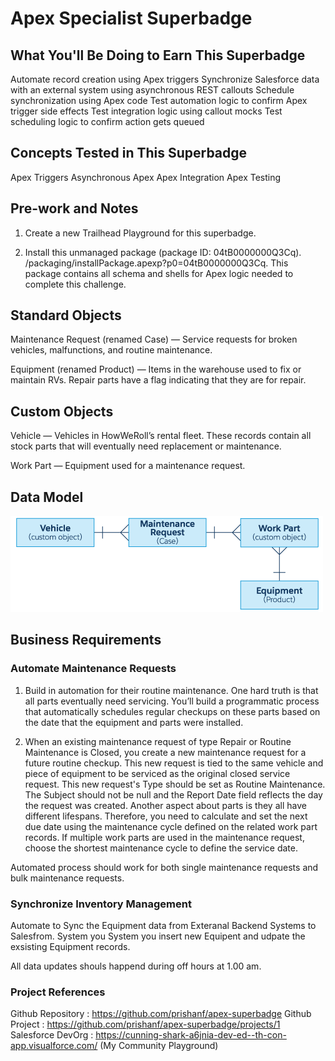 # Apex Specialist Superbadge

## What You'll Be Doing to Earn This Superbadge
Automate record creation using Apex triggers
Synchronize Salesforce data with an external system using asynchronous REST callouts
Schedule synchronization using Apex code
Test automation logic to confirm Apex trigger side effects
Test integration logic using callout mocks
Test scheduling logic to confirm action gets queued

## Concepts Tested in This Superbadge
Apex Triggers
Asynchronous Apex
Apex Integration
Apex Testing

## Pre-work and Notes

1. Create a new Trailhead Playground for this superbadge.

2. Install this unmanaged package (package ID: 04tB0000000Q3Cq). 
    /packaging/installPackage.apexp?p0=04tB0000000Q3Cq.
 This package contains all schema and shells for Apex logic needed to complete this challenge. 

## Standard Objects

Maintenance Request (renamed Case) — Service requests for broken vehicles, malfunctions, and routine maintenance.

Equipment (renamed Product) — Items in the warehouse used to fix or maintain RVs. Repair parts have a flag indicating that they are for repair.

## Custom Objects
Vehicle — Vehicles in HowWeRoll’s rental fleet. These records contain all stock parts that will eventually need replacement or maintenance.

Work Part — Equipment used for a maintenance request.

## Data Model
![Screenshot](reference/data-model.png)

## Business Requirements

### Automate Maintenance Requests
1. Build in automation for their routine maintenance. One hard truth is that all parts eventually need servicing. You’ll build a programmatic process that automatically schedules regular checkups on these parts based on the date that the equipment and parts were installed.

2. When an existing maintenance request of type Repair or Routine Maintenance is Closed, you create a new maintenance request for a future routine checkup. This new request is tied to the same vehicle and piece of equipment to be serviced as the original closed service request. This new request's Type should be set as Routine Maintenance. The Subject should not be null and the Report Date field reflects the day the request was created. Another aspect about parts is they all have different lifespans. Therefore, you need to calculate and set the next due date using the maintenance cycle defined on the related work part records. If multiple work parts are used in the maintenance request, choose the shortest maintenance cycle to define the service date.

Automated process should work for both single maintenance requests and bulk maintenance requests. 

### Synchronize Inventory Management

Automate to Sync the Equipment data from Exteranal Backend Systems to Salesfrom. System you System you insert new Equipent and udpate the exsisting Equipment records. 

All data updates shouls happend during off hours at 1.00 am. 


### Project References
Github Repository : https://github.com/prishanf/apex-superbadge
Github Project : https://github.com/prishanf/apex-superbadge/projects/1
Salesforce DevOrg : https://cunning-shark-a6jnia-dev-ed--th-con-app.visualforce.com/ (My Community Playground)
